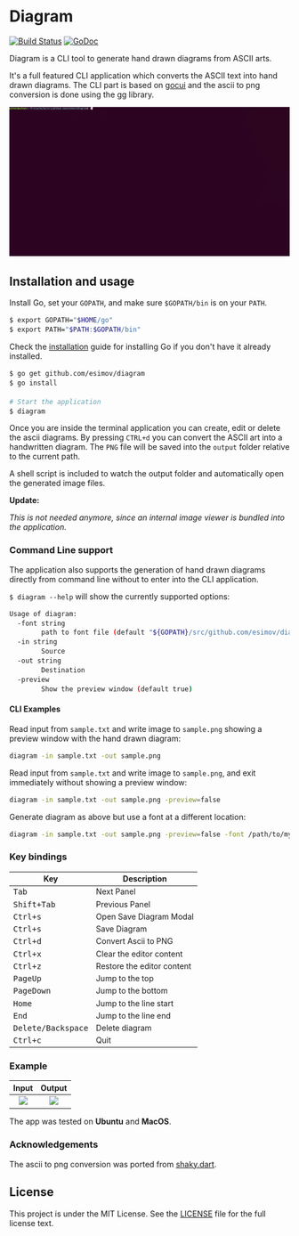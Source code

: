 # Diagram
[![Build Status](https://travis-ci.org/esimov/diagram.svg?branch=master)](https://travis-ci.org/esimov/diagram)
[![GoDoc](https://godoc.org/github.com/golang/gddo?status.svg)](https://godoc.org/github.com/esimov/diagram)

Diagram is a CLI tool to generate hand drawn diagrams from ASCII arts. 

It's a full featured CLI application which converts the ASCII text into hand drawn diagrams. The CLI part is based on [gocui](https://github.com/jroimartin/gocui) and the ascii to png conversion is done using the [gg](https://github.com/fogleman/gg) library.

![screencast](images/screencast.gif)

## Installation and usage

Install Go, set your `GOPATH`, and make sure `$GOPATH/bin` is on your `PATH`.

```bash
$ export GOPATH="$HOME/go"
$ export PATH="$PATH:$GOPATH/bin"
```
Check the [installation](https://golang.org/doc/install) guide for installing Go if you don't have it already installed. 

```bash
$ go get github.com/esimov/diagram
$ go install

# Start the application
$ diagram
```
Once you are inside the terminal application you can create, edit or delete the ascii diagrams. By pressing `CTRL+d` you can convert the ASCII art into a handwritten diagram. The `PNG` file will be saved into the `output` folder relative to the current path.

A shell script is included to watch the output folder and automatically open the generated image files.

**Update:**

*This is not needed anymore, since an internal image viewer is bundled into the application.*

### Command Line support

The application also supports the generation of hand drawn diagrams directly from command line without to enter into the CLI application. 

`$ diagram --help` will show the currently supported options:

```bash
Usage of diagram:
  -font string
    	path to font file (default "${GOPATH}/src/github.com/esimov/diagram/font/gloriahallelujah.ttf")
  -in string
    	Source
  -out string
    	Destination
  -preview
    	Show the preview window (default true)
```

#### CLI Examples

Read input from `sample.txt` and write image to `sample.png` showing a preview window with the hand drawn diagram:

```bash
diagram -in sample.txt -out sample.png
```

Read input from `sample.txt` and write image to `sample.png`, and exit immediately without showing a preview window:

```bash
diagram -in sample.txt -out sample.png -preview=false
```

Generate diagram as above but use a font at a different location:

```bash
diagram -in sample.txt -out sample.png -preview=false -font /path/to/my/font/MyHandwriting.ttf
```



### Key bindings
Key                                     | Description
----------------------------------------|---------------------------------------
<kbd>Tab</kbd>                          | Next Panel
<kbd>Shift+Tab</kbd>                    | Previous Panel
<kbd>Ctrl+s</kbd>                       | Open Save Diagram Modal
<kbd>Ctrl+s</kbd>                       | Save Diagram
<kbd>Ctrl+d</kbd>                       | Convert Ascii to PNG
<kbd>Ctrl+x</kbd>                       | Clear the editor content
<kbd>Ctrl+z</kbd>                       | Restore the editor content
<kbd>PageUp</kbd>                       | Jump to the top
<kbd>PageDown</kbd>                     | Jump to the bottom
<kbd>Home</kbd>                         | Jump to the line start
<kbd>End</kbd>                          | Jump to the line end
<kbd>Delete/Backspace</kbd>            | Delete diagram
<kbd>Ctrl+c</kbd>                       | Quit

### Example
| Input | Output |
|:--:|:--:|
| <img src="https://user-images.githubusercontent.com/883386/29396424-9200a978-8320-11e7-9c60-17d2be989136.png" height="300"> | <img src="https://user-images.githubusercontent.com/883386/29396385-529a23a4-8320-11e7-9d70-bf9b33d769cc.png" height="300"> |

The app was tested on **Ubuntu** and **MacOS**.

### Acknowledgements
The ascii to png conversion was ported from [shaky.dart](https://github.com/mraleph/moe-js/blob/master/talks/jsconfeu2012/tools/shaky/web/shaky.dart).

## License

This project is under the MIT License. See the [LICENSE](https://github.com/esimov/diagram/blob/master/LICENSE) file for the full license text.
